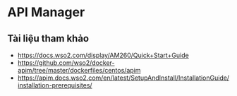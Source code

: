 # API Manager

## Tài liệu tham khảo 
- https://docs.wso2.com/display/AM260/Quick+Start+Guide
- https://github.com/wso2/docker-apim/tree/master/dockerfiles/centos/apim
- https://apim.docs.wso2.com/en/latest/SetupAndInstall/InstallationGuide/installation-prerequisites/

